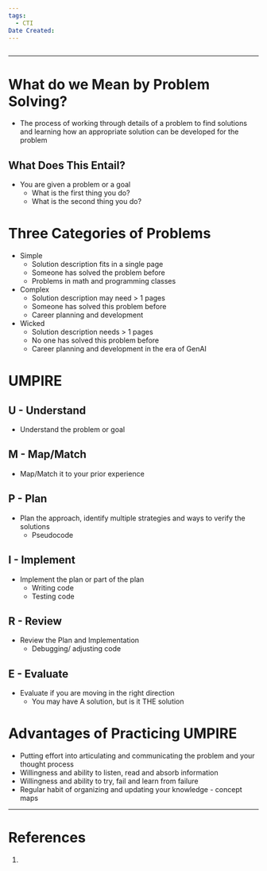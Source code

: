 ```yaml
---
tags:
  - CTI
Date Created:
---
```

```table-of-contents
```
---
# What do we Mean by Problem Solving?
- The process of working through details of a problem to find solutions and learning how an appropriate solution can be developed for the problem
## What Does This Entail?
- You are given a problem or a goal
	- What is the first thing you do?
	- What is the second thing you do?

# Three Categories of Problems
- Simple
	- Solution description fits in a single page
	- Someone has solved the problem before
	- Problems in math and programming classes
- Complex
	- Solution description may need > 1 pages
	- Someone has solved this problem before
	- Career planning and development
- Wicked
	- Solution description needs > 1 pages
	- No one has solved this problem before
	- Career planning and development in the era of GenAI

# UMPIRE
## U - Understand
- Understand the problem or goal
## M - Map/Match
- Map/Match it to your prior experience
## P - Plan
- Plan the approach, identify multiple strategies and ways to verify the solutions
	- Pseudocode
## I - Implement
- Implement the plan or part of the plan
	- Writing code
	- Testing code
## R - Review
- Review the Plan and Implementation
	- Debugging/ adjusting code
## E - Evaluate
- Evaluate if you are moving in the right direction
	- You may have A solution, but is it THE solution

# Advantages of Practicing UMPIRE
- Putting effort into articulating and communicating the problem and your thought process
- Willingness and ability to listen, read and absorb information
- Willingness and ability to try, fail and learn from failure
- Regular habit of organizing and updating your knowledge - concept maps
---
# References
1. 